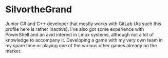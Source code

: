 # SilvortheGrand
Junior C# and C++ developer that mostly works with GitLab (As such this profile here is rather inactive). I've also got some experience with PowerShell and an avid interest in Linux systems, although not a lot of knowledge to accompany it. Developing a game with my very own team in my spare time or playing one of the various other games already on the market.
